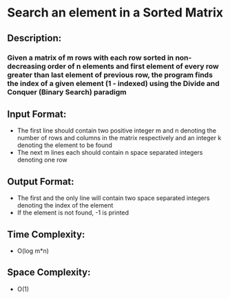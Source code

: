 # Search an element in a Sorted Matrix
## Description:
### Given a matrix of m rows with each row sorted in non-decreasing order of n elements and first element of every row greater than last element of previous row, the program finds the index of a given element (1 - indexed) using the Divide and Conquer (Binary Search) paradigm
## Input Format:
* The first line should contain two positive integer m and n denoting the number of rows and columns in the matrix respectively and an integer k denoting the element to be found
* The next m lines each should contain n space separated integers denoting one row
## Output Format:
* The first and the only line will contain two space separated integers denoting the index of the element
* If the element is not found, -1 is printed
## Time Complexity: 
* O(log m*n)
## Space Complexity: 
* O(1)